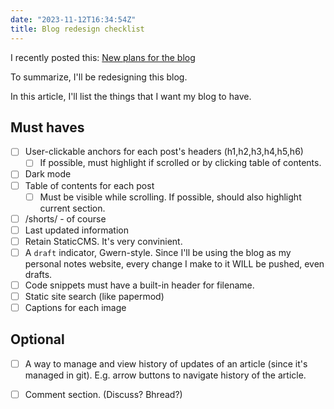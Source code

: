 ```yaml
---
date: "2023-11-12T16:34:54Z"
title: Blog redesign checklist
---
```

I recently posted this: [New plans for the blog](https://elpachongco.github.io/shorts/2023-11-12-new-plans-for-the-blog.htm)

To summarize, I'll be redesigning this blog.

In this article, I'll list the things that I want my blog to have.

## Must haves

- [ ] User-clickable anchors for each post's headers (h1,h2,h3,h4,h5,h6)
  - [ ] If possible, must highlight if scrolled or by clicking table of contents.
- [ ] Dark mode
- [ ] Table of contents for each post
  - [ ] Must be visible while scrolling. If possible, should also highlight current section.
- [ ] /shorts/ - of course
- [ ] Last updated information
- [ ] Retain StaticCMS. It's very convinient.
- [ ] A `draft` indicator, Gwern-style. Since I'll be using the blog as my personal notes website, every change I make to it WILL be pushed, even drafts.
- [ ] Code snippets must have a built-in header for filename.
- [ ]  Static site search (like papermod)
- [ ] Captions for each image

## Optional

- [ ] A way to manage and view history of updates of an article (since it's managed in git). E.g. arrow buttons to navigate history of the article.
- [ ] Comment section. (Discuss? Bhread?)




